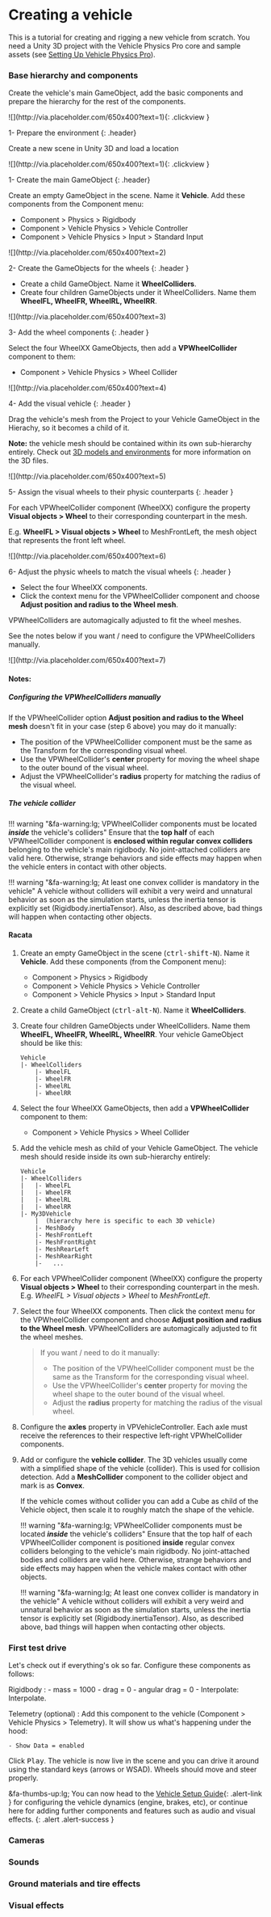 # Creating a vehicle

This is a tutorial for creating and rigging a new vehicle from scratch. You need a Unity 3D project
with the Vehicle Physics Pro core and sample assets (see [Setting Up Vehicle Physics Pro](/user-guide/setting-up-vpp)).

### Base hierarchy and components

Create the vehicle's main GameObject, add the basic components and prepare the hierarchy for the
rest of the components.
<div class="slick-carousel">
<section class="test-slider slider">
<div>
![](http://via.placeholder.com/650x400?text=1){: .clickview }

1- Prepare the environment
{: .header}

Create a new scene in Unity 3D and load a location

</div>
<div>
![](http://via.placeholder.com/650x400?text=1){: .clickview }

1- Create the main GameObject
{: .header}

Create an empty GameObject in the scene. Name it **Vehicle**. Add these
components from the Component menu:

- Component > Physics > Rigidbody
- Component > Vehicle Physics > Vehicle Controller
- Component > Vehicle Physics > Input > Standard Input

</div>
<div>
![](http://via.placeholder.com/650x400?text=2)

2- Create the GameObjects for the wheels
{: .header }

- Create a child GameObject. Name it **WheelColliders**.
- Create four children GameObjects under it WheelColliders. Name them **WheelFL, WheelFR, WheelRL, WheelRR**.

</div>
<div>
![](http://via.placeholder.com/650x400?text=3)

3- Add the wheel components
{: .header }

Select the four WheelXX GameObjects, then add a **VPWheelCollider** component to them:

- Component > Vehicle Physics > Wheel Collider

</div>
<div>
![](http://via.placeholder.com/650x400?text=4)

4- Add the visual vehicle
{: .header }

Drag the vehicle's mesh from the Project to your Vehicle GameObject in the Hierachy, so it becomes
a child of it.

**Note:** the vehicle mesh should be contained within its own sub-hierarchy entirely. Check out [3D models and environments](/user-guide/3d-models)
for more information on the 3D files.

</div>
<div>
![](http://via.placeholder.com/650x400?text=5)

5- Assign the visual wheels to their physic counterparts
{: .header }

For each VPWheelCollider component (WheelXX) configure the property **Visual objects > Wheel** to
their corresponding counterpart in the mesh.

E.g. **WheelFL > Visual objects > Wheel** to MeshFrontLeft, the mesh object that represents the
front left wheel.

</div>
<div>
![](http://via.placeholder.com/650x400?text=6)

6- Adjust the physic wheels to match the visual wheels
{: .header }

- Select the four WheelXX components.
- Click the context menu for the VPWheelCollider component and choose **Adjust position and radius
	to the Wheel mesh**.

VPWheelColliders are automagically adjusted to fit the wheel meshes.

See the notes below if you want / need to configure the VPWheelColliders manually.

</div>
<div>
![](http://via.placeholder.com/650x400?text=7)
</div>
</section>
</div>
<script src="/js/slick.min.js" type="text/javascript" charset="utf-8"></script>
<script type="text/javascript">
$(document).on('ready', function() {
  $(".slider").slick({
	dots: true,
	arrows: true,
	infinite: false,
	draggable: false,
	accessibility: false,
	speed: 0,
	pauseOnDotsHover: true,
	fade: true,
	slidesToShow: 1,
	slidesToScroll: 1,
	dotsClass: 'gusi-dots'
  });
});
</script>

#### Notes:

##### Configuring the VPWheelColliders manually

If the VPWheelCollider option **Adjust position and radius to the Wheel mesh** doesn't fit in
your case (step 6 above) you may do it manually:

- The position of the VPWheelCollider component must be the same as the Transform for the
	corresponding visual wheel.
- Use the VPWheelCollider's **center** property for moving the wheel shape to the outer bound
	of the visual wheel.
- Adjust the VPWheelCollider's **radius** property for matching the radius of the visual wheel.

##### The vehicle collider

!!! warning "&fa-warning:lg; VPWheelCollider components must be located _**inside**_ the vehicle's colliders"
	Ensure that the **top half** of each VPWheelCollider component is **enclosed within regular
	convex colliders** belonging to the vehicle's main rigidbody. No joint-attached colliders are
	valid here. Otherwise, strange behaviors and side effects may happen when the vehicle enters in
	contact with other objects.

!!! warning "&fa-warning:lg; At least one convex collider is mandatory in the vehicle"
	A vehicle without colliders will exhibit a very weird and unnatural behavior as soon as the
	simulation starts, unless the inertia tensor is explicitly set (Rigidbody.inertiaTensor).
	Also, as described above, bad things will happen when contacting other objects.


#### Racata
1.	Create an empty GameObject in the scene (<kbd>ctrl-shift-N</kbd>). Name it **Vehicle**. Add
	these components (from the Component menu):

	- Component > Physics > Rigidbody
	- Component > Vehicle Physics > Vehicle Controller
	- Component > Vehicle Physics > Input > Standard Input

2.	Create a child GameObject (<kbd>ctrl-alt-N</kbd>). Name it **WheelColliders**.

3.	Create four children GameObjects under WheelColliders. Name them **WheelFL, WheelFR, WheelRL,
	WheelRR**. Your vehicle GameObject should be like this:

		Vehicle
		|- WheelColliders
			|- WheelFL
			|- WheelFR
			|- WheelRL
			|- WheelRR

4.	Select the four WheelXX GameObjects, then add a **VPWheelCollider** component to them:

	- Component > Vehicle Physics > Wheel Collider

5.	Add the vehicle mesh as child of your Vehicle GameObject. The vehicle mesh should reside inside
	its own sub-hierarchy entirely:

		Vehicle
		|- WheelColliders
		|	|- WheelFL
		|	|- WheelFR
		|	|- WheelRL
		|	|- WheelRR
        |- My3DVehicle
			|  (hierarchy here is specific to each 3D vehicle)
			|- MeshBody
			|- MeshFrontLeft
			|- MeshFrontRight
			|- MeshRearLeft
			|- MeshRearRight
			|-   ...

6.	For each VPWheelCollider component (WheelXX) configure the property **Visual objects > Wheel**
	to their corresponding counterpart in the mesh. E.g. _WheelFL > Visual objects > Wheel_ to
	_MeshFrontLeft_.

7.	Select the four WheelXX components. Then click the context menu for the VPWheelCollider
	component and choose **Adjust position and radius to the Wheel mesh**. VPWheelColliders are
	automagically adjusted to fit the wheel meshes.

	> If you want / need to do it manually:
	>
	> - The position of the VPWheelCollider component must be the same as the Transform for the
	>   corresponding visual wheel.
	> - Use the VPWheelCollider's **center** property for moving the wheel shape to the outer bound
	>   of the visual wheel.
	> - Adjust the **radius** property for matching the radius of the visual wheel.

8.	Configure the **axles** property in VPVehicleController. Each axle must receive the references
	to their respective left-right VPWhelCollider components.

9.	Add or configure the **vehicle collider**. The 3D vehicles usually come with a simplified shape
	of the vehicle (collider). This is used for collision detection. Add a **MeshCollider**
	component to the collider object and mark is as **Convex**.

	If the vehicle comes without collider you can add a Cube as child of the Vehicle object, then
	scale it to roughly match the shape of the vehicle.

	!!! warning "&fa-warning:lg; VPWheelCollider components must be located _**inside**_ the vehicle's colliders"
		Ensure that the top half of each VPWheelCollider component is positioned **inside** regular
		convex colliders belonging to the vehicle's main rigidbody. No joint-attached bodies and
		colliders are valid here. Otherwise, strange behaviors and side effects may happen when
		the vehicle makes contact with other objects.

	!!! warning "&fa-warning:lg; At least one convex collider is mandatory in the vehicle"
		A vehicle without colliders will exhibit a very weird and unnatural behavior as soon as the
		simulation starts, unless the inertia tensor is explicitly set (Rigidbody.inertiaTensor).
		Also, as described above, bad things will happen when contacting other objects.


### First test drive

Let's check out if everything's ok so far. Configure these components as follows:

Rigidbody
:	- mass = 1000
	- drag = 0
	- angular drag = 0
	- Interpolate: Interpolate.

Telemetry (optional)
:	Add this component to the vehicle (Component > Vehicle Physics > Telemetry). It will show us
	what's happening under the hood:

	- Show Data = enabled

Click <kbd>Play</kbd>. The vehicle is now live in the scene and you can drive it around using the
standard keys (arrows or WSAD). Wheels should move and steer properly.

&fa-thumbs-up:lg; You can now head to the [Vehicle Setup Guide](vehicle-setup.md){: .alert-link }
for configuring the vehicle dynamics (engine, brakes, etc), or continue here for adding further
components and features such as audio and visual effects.
{: .alert .alert-success }


### Cameras

### Sounds

### Ground materials and tire effects

### Visual effects

